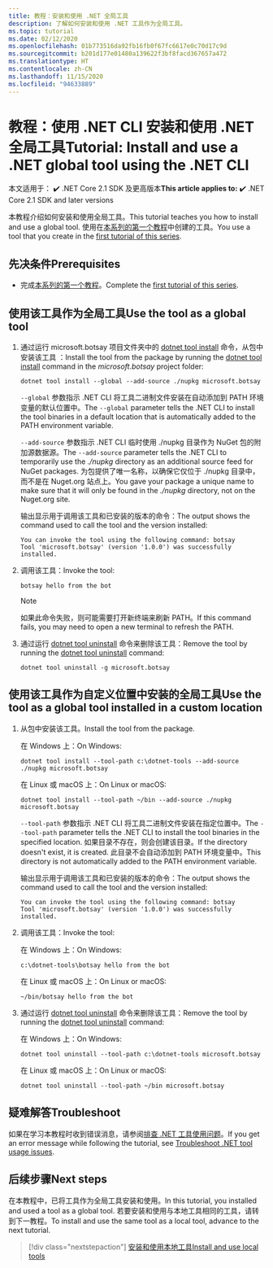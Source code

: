 ```yaml
---
title: 教程：安装和使用 .NET 全局工具
description: 了解如何安装和使用 .NET 工具作为全局工具。
ms.topic: tutorial
ms.date: 02/12/2020
ms.openlocfilehash: 01b773516da92fb16fb0f67fc6617e0c70d17c9d
ms.sourcegitcommit: b201d177e01480a139622f3bf8facd367657a472
ms.translationtype: HT
ms.contentlocale: zh-CN
ms.lasthandoff: 11/15/2020
ms.locfileid: "94633889"
---
```

# <a name="tutorial-install-and-use-a-net-global-tool-using-the-net-cli"></a><span data-ttu-id="8fb8c-103">教程：使用 .NET CLI 安装和使用 .NET 全局工具</span><span class="sxs-lookup"><span data-stu-id="8fb8c-103">Tutorial: Install and use a .NET global tool using the .NET CLI</span></span>

<span data-ttu-id="8fb8c-104"> 本文适用于： ✔️ .NET Core 2.1 SDK 及更高版本</span><span class="sxs-lookup"><span data-stu-id="8fb8c-104">**This article applies to:** ✔️ .NET Core 2.1 SDK and later versions</span></span>

<span data-ttu-id="8fb8c-105">本教程介绍如何安装和使用全局工具。</span><span class="sxs-lookup"><span data-stu-id="8fb8c-105">This tutorial teaches you how to install and use a global tool.</span></span> <span data-ttu-id="8fb8c-106">使用在[本系列的第一个教程](global-tools-how-to-create.md)中创建的工具。</span><span class="sxs-lookup"><span data-stu-id="8fb8c-106">You use a tool that you create in the [first tutorial of this series](global-tools-how-to-create.md).</span></span>

## <a name="prerequisites"></a><span data-ttu-id="8fb8c-107">先决条件</span><span class="sxs-lookup"><span data-stu-id="8fb8c-107">Prerequisites</span></span>

* <span data-ttu-id="8fb8c-108">完成[本系列的第一个教程](global-tools-how-to-create.md)。</span><span class="sxs-lookup"><span data-stu-id="8fb8c-108">Complete the [first tutorial of this series](global-tools-how-to-create.md).</span></span>

## <a name="use-the-tool-as-a-global-tool"></a><span data-ttu-id="8fb8c-109">使用该工具作为全局工具</span><span class="sxs-lookup"><span data-stu-id="8fb8c-109">Use the tool as a global tool</span></span>

1. <span data-ttu-id="8fb8c-110">通过运行 microsoft.botsay 项目文件夹中的 [dotnet tool install](dotnet-tool-install.md) 命令，从包中安装该工具  ：</span><span class="sxs-lookup"><span data-stu-id="8fb8c-110">Install the tool from the package by running the [dotnet tool install](dotnet-tool-install.md) command in the *microsoft.botsay* project folder:</span></span>

   ```dotnetcli
   dotnet tool install --global --add-source ./nupkg microsoft.botsay
   ```

   <span data-ttu-id="8fb8c-111">`--global` 参数指示 .NET CLI 将工具二进制文件安装在自动添加到 PATH 环境变量的默认位置中。</span><span class="sxs-lookup"><span data-stu-id="8fb8c-111">The `--global` parameter tells the .NET CLI to install the tool binaries in a default location that is automatically added to the PATH environment variable.</span></span>

   <span data-ttu-id="8fb8c-112">`--add-source` 参数指示 .NET CLI 临时使用 ./nupkg 目录作为 NuGet 包的附加源数据源。</span><span class="sxs-lookup"><span data-stu-id="8fb8c-112">The `--add-source` parameter tells the .NET CLI to temporarily use the *./nupkg* directory as an additional source feed for NuGet packages.</span></span> <span data-ttu-id="8fb8c-113">为包提供了唯一名称，以确保它仅位于 ./nupkg  目录中，而不是在 Nuget.org 站点上。</span><span class="sxs-lookup"><span data-stu-id="8fb8c-113">You gave your package a unique name to make sure that it will only be found in the *./nupkg* directory, not on the Nuget.org site.</span></span>

   <span data-ttu-id="8fb8c-114">输出显示用于调用该工具和已安装的版本的命令：</span><span class="sxs-lookup"><span data-stu-id="8fb8c-114">The output shows the command used to call the tool and the version installed:</span></span>

   ```console
   You can invoke the tool using the following command: botsay
   Tool 'microsoft.botsay' (version '1.0.0') was successfully installed.
   ```

1. <span data-ttu-id="8fb8c-115">调用该工具：</span><span class="sxs-lookup"><span data-stu-id="8fb8c-115">Invoke the tool:</span></span>

   ```console
   botsay hello from the bot
   ```

   > [!NOTE]
   > <span data-ttu-id="8fb8c-116">如果此命令失败，则可能需要打开新终端来刷新 PATH。</span><span class="sxs-lookup"><span data-stu-id="8fb8c-116">If this command fails, you may need to open a new terminal to refresh the PATH.</span></span>

1. <span data-ttu-id="8fb8c-117">通过运行 [dotnet tool uninstall](dotnet-tool-uninstall.md) 命令来删除该工具：</span><span class="sxs-lookup"><span data-stu-id="8fb8c-117">Remove the tool by running the [dotnet tool uninstall](dotnet-tool-uninstall.md) command:</span></span>

   ```dotnetcli
   dotnet tool uninstall -g microsoft.botsay
   ```

## <a name="use-the-tool-as-a-global-tool-installed-in-a-custom-location"></a><span data-ttu-id="8fb8c-118">使用该工具作为自定义位置中安装的全局工具</span><span class="sxs-lookup"><span data-stu-id="8fb8c-118">Use the tool as a global tool installed in a custom location</span></span>

1. <span data-ttu-id="8fb8c-119">从包中安装该工具。</span><span class="sxs-lookup"><span data-stu-id="8fb8c-119">Install the tool from the package.</span></span>

   <span data-ttu-id="8fb8c-120">在 Windows 上：</span><span class="sxs-lookup"><span data-stu-id="8fb8c-120">On Windows:</span></span>

   ```dotnetcli
   dotnet tool install --tool-path c:\dotnet-tools --add-source ./nupkg microsoft.botsay
   ```

   <span data-ttu-id="8fb8c-121">在 Linux 或 macOS 上：</span><span class="sxs-lookup"><span data-stu-id="8fb8c-121">On Linux or macOS:</span></span>

   ```dotnetcli
   dotnet tool install --tool-path ~/bin --add-source ./nupkg microsoft.botsay
   ```

   <span data-ttu-id="8fb8c-122">`--tool-path` 参数指示 .NET CLI 将工具二进制文件安装在指定位置中。</span><span class="sxs-lookup"><span data-stu-id="8fb8c-122">The `--tool-path` parameter tells the .NET CLI to install the tool binaries in the specified location.</span></span> <span data-ttu-id="8fb8c-123">如果目录不存在，则会创建该目录。</span><span class="sxs-lookup"><span data-stu-id="8fb8c-123">If the directory doesn't exist, it is created.</span></span> <span data-ttu-id="8fb8c-124">此目录不会自动添加到 PATH 环境变量中。</span><span class="sxs-lookup"><span data-stu-id="8fb8c-124">This directory is not automatically added to the PATH environment variable.</span></span>

   <span data-ttu-id="8fb8c-125">输出显示用于调用该工具和已安装的版本的命令：</span><span class="sxs-lookup"><span data-stu-id="8fb8c-125">The output shows the command used to call the tool and the version installed:</span></span>

   ```console
   You can invoke the tool using the following command: botsay
   Tool 'microsoft.botsay' (version '1.0.0') was successfully installed.
   ```

1. <span data-ttu-id="8fb8c-126">调用该工具：</span><span class="sxs-lookup"><span data-stu-id="8fb8c-126">Invoke the tool:</span></span>

   <span data-ttu-id="8fb8c-127">在 Windows 上：</span><span class="sxs-lookup"><span data-stu-id="8fb8c-127">On Windows:</span></span>

   ```console
   c:\dotnet-tools\botsay hello from the bot
   ```

   <span data-ttu-id="8fb8c-128">在 Linux 或 macOS 上：</span><span class="sxs-lookup"><span data-stu-id="8fb8c-128">On Linux or macOS:</span></span>

   ```console
   ~/bin/botsay hello from the bot
   ```

1. <span data-ttu-id="8fb8c-129">通过运行 [dotnet tool uninstall](dotnet-tool-uninstall.md) 命令来删除该工具：</span><span class="sxs-lookup"><span data-stu-id="8fb8c-129">Remove the tool by running the [dotnet tool uninstall](dotnet-tool-uninstall.md) command:</span></span>

   <span data-ttu-id="8fb8c-130">在 Windows 上：</span><span class="sxs-lookup"><span data-stu-id="8fb8c-130">On Windows:</span></span>

   ```dotnetcli
   dotnet tool uninstall --tool-path c:\dotnet-tools microsoft.botsay
   ```

   <span data-ttu-id="8fb8c-131">在 Linux 或 macOS 上：</span><span class="sxs-lookup"><span data-stu-id="8fb8c-131">On Linux or macOS:</span></span>

   ```dotnetcli
   dotnet tool uninstall --tool-path ~/bin microsoft.botsay
   ```

## <a name="troubleshoot"></a><span data-ttu-id="8fb8c-132">疑难解答</span><span class="sxs-lookup"><span data-stu-id="8fb8c-132">Troubleshoot</span></span>

<span data-ttu-id="8fb8c-133">如果在学习本教程时收到错误消息，请参阅[排查 .NET 工具使用问题](troubleshoot-usage-issues.md)。</span><span class="sxs-lookup"><span data-stu-id="8fb8c-133">If you get an error message while following the tutorial, see [Troubleshoot .NET tool usage issues](troubleshoot-usage-issues.md).</span></span>

## <a name="next-steps"></a><span data-ttu-id="8fb8c-134">后续步骤</span><span class="sxs-lookup"><span data-stu-id="8fb8c-134">Next steps</span></span>

<span data-ttu-id="8fb8c-135">在本教程中，已将工具作为全局工具安装和使用。</span><span class="sxs-lookup"><span data-stu-id="8fb8c-135">In this tutorial, you installed and used a tool as a global tool.</span></span> <span data-ttu-id="8fb8c-136">若要安装和使用与本地工具相同的工具，请转到下一教程。</span><span class="sxs-lookup"><span data-stu-id="8fb8c-136">To install and use the same tool as a local tool, advance to the next tutorial.</span></span>

> [!div class="nextstepaction"]
> [<span data-ttu-id="8fb8c-137">安装和使用本地工具</span><span class="sxs-lookup"><span data-stu-id="8fb8c-137">Install and use local tools</span></span>](local-tools-how-to-use.md)
